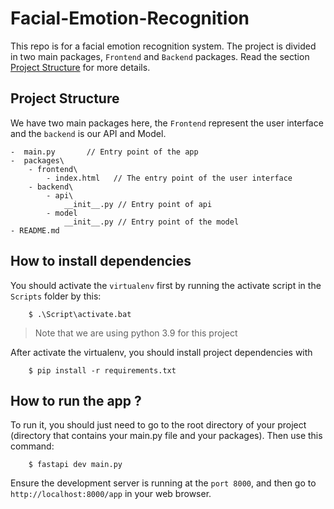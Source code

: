 # Facial-Emotion-Recognition

This repo is for a facial emotion recognition system. The project is divided in two main packages, `Frontend` and `Backend` packages. Read the section [Project Structure](#project-structure) for more details.

## Project Structure
We have two main packages here, the `Frontend` represent the user interface and the `backend` is our API and Model.

```
-  main.py       // Entry point of the app
-  packages\
    - frontend\
        - index.html   // The entry point of the user interface 
    - backend\
        - api\
            __init__.py // Entry point of api 
        - model
            __init__.py // Entry point of the model
- README.md 
```

## How to install dependencies
You should activate the `virtualenv` first by running the activate script in the `Scripts` folder by this:
```
    $ .\Script\activate.bat
```
> Note that we are using python 3.9 for this project

After activate the virtualenv, you should install project dependencies with
```
    $ pip install -r requirements.txt
```

## How to run the app ?
To run it, you should just need to go to the root directory of your project (directory that contains your main.py file and your packages). Then use this command:

```
    $ fastapi dev main.py
```
Ensure the development server is running at the `port 8000`, and then go to `http://localhost:8000/app` in your web browser.